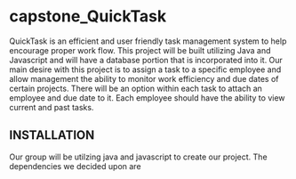 # capstone_QuickTask
QuickTask is an efficient and user friendly task management system to help encourage proper work flow. This project will be built utilizing Java and Javascript and will have a database portion that is incorporated into it. Our main desire with this project is to assign a task to a specific employee and allow management the ability to monitor work efficiency and due dates of certain projects. There will be an option within each task to attach an employee and due date to it. Each employee should have the ability to view current and past tasks.

## INSTALLATION 
Our group will be utilzing java and javascript to create our project. The dependencies we decided upon are 
